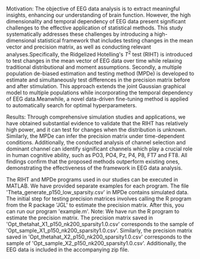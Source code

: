 Motivation: 
The objective of EEG data analysis is to extract meaningful insights, enhancing our understanding of brain function. However, the high dimensionality and temporal dependency of EEG data present significant challenges to the effective application of statistical methods. This study systematically addresses these challenges by introducing a high-dimensional statistical framework that includes testing changes in the mean vector and precision matrix, as well as conducting relevant analyses.Specifically, the Ridgelized Hotelling's $T^2$ test (RIHT) is introduced to test changes in the mean vector of EEG data over time while relaxing traditional distributional and moment assumptions. Secondly, a multiple population de-biased estimation and testing method (MPDe) is developed to estimate and simultaneously test differences in the precision matrix before and after stimulation. This approach extends the joint Gaussian graphical model to multiple populations while incorporating the temporal dependency of EEG data.Meanwhile, a novel data-driven fine-tuning method is applied to automatically search for optimal hyperparameters.

Results:
Through comprehensive simulation studies and applications, we have obtained substantial evidence to validate that the RIHT has relatively high power, and it can test for changes when the distribution is unknown. Similarly, the MPDe can infer the precision matrix under time-dependent conditions. Additionally, the conducted analysis of channel selection and dominant channel can identify significant channels which play a crucial role in human cognitive ability, such as PO3, PO4, Pz, P4, P8, FT7 and FT8. All findings confirm that the proposed methods outperform existing ones, demonstrating the effectiveness of the framework in EEG data analysis.

The RIHT and MPDe programs used in our studies can be executed in MATLAB. We have provided separate examples for each program. The file 'Theta_generate_p150_low_sparsity.csv' in MPDe contains simulated data. The initial step for testing precision matrices involves calling the R program from the R package 'JGL' to estimate the precision matrix. After this, you can run our program 'example.m'. Note: We have run the R program to estimate the precision matrix. The precision matrix saved in 'Opt_thetahat_X1_p150_nk200_sparsity1.0.csv' corresponds to the sample of 'Opt_sample_X1_p150_nk200_sparsity1.0.csv'. Similarly, the precision matrix saved in 'Opt_thetahat_X2_p150_nk200_sparsity1.0.csv' corresponds to the sample of 'Opt_sample_X2_p150_nk200_sparsity1.0.csv'. Additionally, the EEG data is included in the accompanying zip file. 



